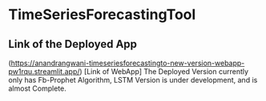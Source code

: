 # TimeSeriesForecastingTool
## Link of the Deployed App
(https://anandrangwani-timeseriesforecastingto-new-version-webapp-pw1rqu.streamlit.app/) [Link of WebApp]
The Deployed Version currently only has Fb-Prophet Algorithm, LSTM Version is under development, and is almost Complete.
